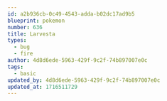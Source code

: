 ```yaml
---
id: a2b936cb-0c49-4543-adda-b02dc17ad9b5
blueprint: pokemon
number: 636
title: Larvesta
types:
  - bug
  - fire
author: 4d8d6ede-5963-429f-9c2f-74b897007e0c
tags:
  - basic
updated_by: 4d8d6ede-5963-429f-9c2f-74b897007e0c
updated_at: 1716511729
---
```

